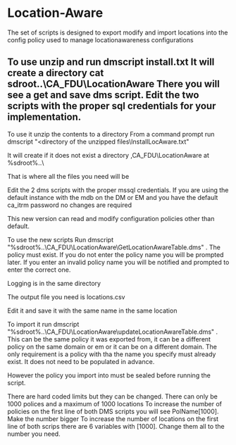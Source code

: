 # Location-Aware
The set of scripts is designed to export modify and import locations into the config policy used to manage locationawareness configurations

To use unzip and run dmscript install.txt
It will create a directory cat sdroot\..\CA_FDU\LocationAware  There you will see a get and save dms script.  Edit the two scripts with the proper sql credentials for your implementation.
-----------------------------------------------------------------------------



To use it unzip the contents to a directory 
From a command prompt run dmscript "<directory of the unzipped files\InstallLocAware.txt"

It will create if it does not exist a directory ,CA_FDU\LocationAware at %sdroot%\..\

That is where all the files you need will be

Edit the 2 dms scripts with the proper mssql credentials.  If you are using the default instance with the mdb on the DM or EM and you have the default ca_itrm password no changes are required

This new version can read and modify configuration policies other than default.

To use the new scripts 
Run dmscript "%sdroot%\..\CA_FDU\LocationAware\GetLocationAwareTable.dms" <optional policy name>.  The policy must exist.  If you do not enter the policy name you will be prompted later.  If you enter an invalid policy name you will be notified and prompted to enter the correct one.

Logging is in the same directory

The output file you need is locations.csv

Edit it and save it with the same name in the same location

To import it run dmscript "%sdroot%\..\CA_FDU\LocationAware\updateLocationAwareTable.dms" <optional policy name>.  This can be the same policy it was exported from, it can be a different policy on the same domain or em or it can be on a different domain.  The only requirement is a policy with tha the name you specify must already exist.  It does not need to be populated in advance.

However the policy you import into must be sealed before running the script.

There are hard coded limits but they can be changed.  There can only be 1000 polices and a maximum of 1000 locations
To increase the number of policies on the first line of both DMS scripts you will see PolName[1000].  Make the number bigger
To increase the number of locations on the first line of both scrips there are 6 variables with [1000].  Change them all to the number you need.
